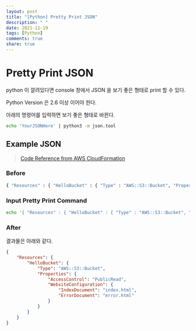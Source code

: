 ```yaml
---
layout: post
title: "[Python] Pretty Print JSON"
description: " "
date: 2021-11-19
tags: [Python]
comments: true
share: true
---
```


# Pretty Print JSON
python 이 깔려있다면 console 창에서 JSON 을 보기 좋은 형태로 print 할 수 있다.

Python Version 은 2.6 이상 이어야 한다.  

아래의 명령어를 입력하면 보기 좋은 형태로 바뀐다.
```bash
echo 'YourJSONHere' | python3 -m json.tool
```

## Example JSON
> [Code Reference from AWS CloudFormation](https://docs.aws.amazon.com/AWSCloudFormation/latest/UserGuide/gettingstarted.templatebasics.html)


### Before
```bash
{ "Resources" : { "HelloBucket" : { "Type" : "AWS::S3::Bucket", "Properties" : { "AccessControl" : "PublicRead", "WebsiteConfiguration" : { "IndexDocument" : "index.html", "ErrorDocument" : "error.html" } } } } }
```

### Input Pretty Print Command  
```bash
echo '{ "Resources" : { "HelloBucket" : { "Type" : "AWS::S3::Bucket", "Properties" : { "AccessControl" : "PublicRead", "WebsiteConfiguration" : { "IndexDocument" : "index.html", "ErrorDocument" : "error.html" } } } } }' | python3 -m json.tool
```

### After  
결과물은 아래와 같다.
```json
{
    "Resources": {
        "HelloBucket": {
            "Type": "AWS::S3::Bucket",
            "Properties": {
                "AccessControl": "PublicRead",
                "WebsiteConfiguration": {
                    "IndexDocument": "index.html",
                    "ErrorDocument": "error.html"
                }
            }
        }
    }
}
```